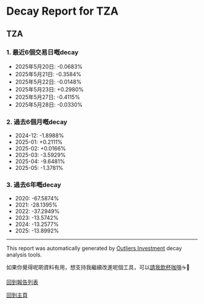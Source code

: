 # Decay Report for TZA

## TZA

### 1. 最近6個交易日嘅decay

- 2025年5月20日: -0.0683%
- 2025年5月21日: -0.3584%
- 2025年5月22日: -0.0148%
- 2025年5月23日: +0.2980%
- 2025年5月27日: -0.4115%
- 2025年5月28日: -0.0330%

### 2. 過去6個月嘅decay

- 2024-12: -1.8988%
- 2025-01: +0.2111%
- 2025-02: +0.0166%
- 2025-03: -3.5929%
- 2025-04: -9.6481%
- 2025-05: -1.3781%

### 3. 過去6年嘅decay

- 2020: -67.5874%
- 2021: -28.1395%
- 2022: -37.2949%
- 2023: -13.5742%
- 2024: -13.2577%
- 2025: -13.8992%

------------------------------
This report was automatically generated by [Outliers Investment](https://outliersecon.github.io/Outliers-Investment/) decay analysis tools.

如果你覺得呢啲資料有用，想支持我繼續改進呢個工具，可以[請我飲杯咖啡](https://buymeacoffee.com/outliersecon)☕🙏

[回到報告列表](https://outliersecon.github.io/Outliers-Investment/reports/reports_public)

[回到主頁](https://outliersecon.github.io/Outliers-Investment/)